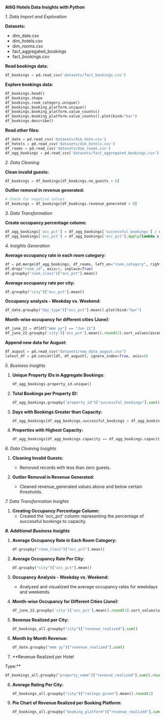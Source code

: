 **AtliQ Hotels Data Insights with Python**

*1. Data Import and Exploration*

**Datasets:**
- dim_date.csv
- dim_hotels.csv
- dim_rooms.csv
- fact_aggregated_bookings
- fact_bookings.csv

**Read bookings data:**
```python
df_bookings = pd.read_csv('datasets/fact_bookings.csv')
```

**Explore bookings data:**
```python
df_bookings.head()
df_bookings.shape
df_bookings.room_category.unique()
df_bookings.booking_platform.unique()
df_bookings.booking_platform.value_counts()
df_bookings.booking_platform.value_counts().plot(kind="bar")
df_bookings.describe()
```

**Read other files:**
```python
df_date = pd.read_csv('datasets/dim_date.csv')
df_hotels = pd.read_csv('datasets/dim_hotels.csv')
df_rooms = pd.read_csv('datasets/dim_rooms.csv')
df_agg_bookings = pd.read_csv('datasets/fact_aggregated_bookings.csv')
```

*2. Data Cleaning*

**Clean invalid guests:**
```python
df_bookings = df_bookings[df_bookings.no_guests > 0]
```

**Outlier removal in revenue generated:**
```python
# Check for negative values
df_bookings = df_bookings[df_bookings.revenue_generated > 0]
```

*3. Data Transformation*

**Create occupancy percentage column:**
```python
df_agg_bookings['occ_pct'] = df_agg_bookings['successful_bookings'] / df_agg_bookings['capacity']
df_agg_bookings['occ_pct'] = df_agg_bookings['occ_pct'].apply(lambda x: round(x * 100, 2))
```

*4. Insights Generation*

**Average occupancy rate in each room category:**
```python
df = pd.merge(df_agg_bookings, df_rooms, left_on="room_category", right_on="room_id")
df.drop("room_id", axis=1, inplace=True)
df.groupby("room_class")["occ_pct"].mean()
```

**Average occupancy rate per city:**
```python
df.groupby("city")["occ_pct"].mean()
```

**Occupancy analysis - Weekday vs. Weekend:**
```python
df_date.groupby("day_type")["occ_pct"].mean().plot(kind="bar")
```

**Month-wise occupancy for different cities (June):**
```python
df_june_22 = df[df["mmm yy"] == "Jun 22"]
df_june_22.groupby('city')['occ_pct'].mean().round(2).sort_values(ascending=False).plot(kind="bar")
```

**Append new data for August:**
```python
df_august = pd.read_csv("datasets/new_data_august.csv")
latest_df = pd.concat([df, df_august], ignore_index=True, axis=0)
```

*5. Business Insights*

1. **Unique Property IDs in Aggregate Bookings:**
   ```python
   df_agg_bookings.property_id.unique()
   ```

2. **Total Bookings per Property ID:**
   ```python
   df_agg_bookings.groupby("property_id")["successful_bookings"].sum()
   ```

3. **Days with Bookings Greater than Capacity:**
   ```python
   df_agg_bookings[df_agg_bookings.successful_bookings > df_agg_bookings.capacity]
   ```

4. **Properties with Highest Capacity:**
   ```python
   df_agg_bookings[df_agg_bookings.capacity == df_agg_bookings.capacity.max()]
   ```

*6. Data Cleaning Insights*

1. **Cleaning Invalid Guests:**
   - Removed records with less than zero guests.

2. **Outlier Removal in Revenue Generated:**
   - Cleaned revenue_generated values above and below certain thresholds.

*7. Data Transformation Insights*

1. **Creating Occupancy Percentage Column:**
   - Created the 'occ_pct' column representing the percentage of successful bookings to capacity.



***8. Additional Business Insights***

1. **Average Occupancy Rate in Each Room Category:**
   ```python
   df.groupby("room_class")["occ_pct"].mean()
   ```

2. **Average Occupancy Rate Per City:**
   ```python
   df.groupby("city")["occ_pct"].mean()
   ```

3. **Occupancy Analysis - Weekday vs. Weekend:**
   - Analyzed and visualized the average occupancy rates for weekdays and weekends.

4. **Month-wise Occupancy for Different Cities (June):**
   ```python
   df_june_22.groupby('city')['occ_pct'].mean().round(2).sort_values(ascending=False)
   ```

5. **Revenue Realized per City:**
   ```python
   df_bookings_all.groupby("city")["revenue_realized"].sum()
   ```

6. **Month by Month Revenue:**
   ```python
   df_date.groupby("mmm yy")["revenue_realized"].sum()
   ```

7. **Revenue Realized per Hotel

 Type:**
   ```python
   df_bookings_all.groupby("property_name")["revenue_realized"].sum().round(2).sort_values()
   ```

8. **Average Rating Per City:**
   ```python
   df_bookings_all.groupby("city")["ratings_given"].mean().round(2)
   ```

9. **Pie Chart of Revenue Realized per Booking Platform:**
   ```python
   df_bookings_all.groupby("booking_platform")["revenue_realized"].sum().plot(kind="pie")
   ```
